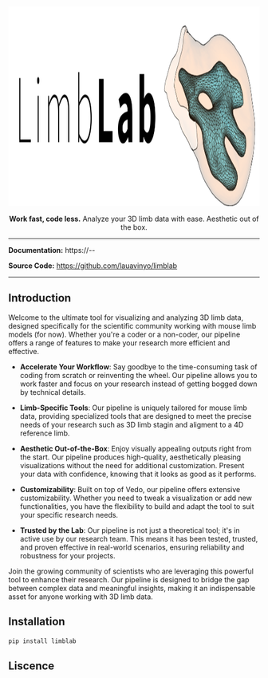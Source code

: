 <!-- ![Alt text](assets/logo.png "LimbLab") -->
<div style="text-align: center;">
  <img src="assets/header.png" alt="Alt text" height="400">
    <p><strong>Work fast, code less.</strong> Analyze your 3D limb data with ease. Aesthetic out of the box.</p>
</div>



---------
**Documentation:** https://--

**Source Code:** https://github.com/lauavinyo/limblab

---------

## Introduction

Welcome to the ultimate tool for visualizing and analyzing 3D limb data, designed specifically for the scientific community working with mouse limb models (for now). Whether you're a coder or a non-coder, our pipeline offers a range of features to make your research more efficient and effective.

- **Accelerate Your Workflow**: Say goodbye to the time-consuming task of coding from scratch or reinventing the wheel. Our pipeline allows you to work faster and focus on your research instead of getting bogged down by technical details.

- **Limb-Specific Tools**: Our pipeline is uniquely tailored for mouse limb data, providing specialized tools that are designed to meet the precise needs of your research such as 3D limb stagin and aligment to a 4D reference limb. 

- **Aesthetic Out-of-the-Box**: Enjoy visually appealing outputs right from the start. Our pipeline produces high-quality, aesthetically pleasing visualizations without the need for additional customization. Present your data with confidence, knowing that it looks as good as it performs.

- **Customizability**: Built on top of Vedo, our pipeline offers extensive customizability. Whether you need to tweak a visualization or add new functionalities, you have the flexibility to build and adapt the tool to suit your specific research needs.

- **Trusted by the Lab**: Our pipeline is not just a theoretical tool; it's in active use by our research team. This means it has been tested, trusted, and proven effective in real-world scenarios, ensuring reliability and robustness for your projects.

Join the growing community of scientists who are leveraging this powerful tool to enhance their research. Our pipeline is designed to bridge the gap between complex data and meaningful insights, making it an indispensable asset for anyone working with 3D limb data.

## Installation

```bash
pip install limblab
``` 


## Liscence